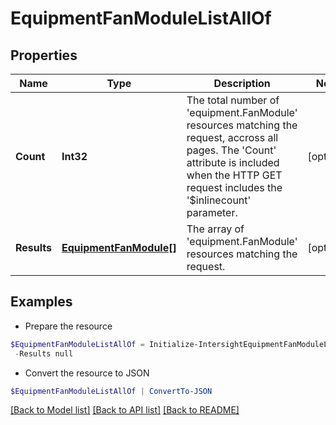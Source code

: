# EquipmentFanModuleListAllOf
## Properties

Name | Type | Description | Notes
------------ | ------------- | ------------- | -------------
**Count** | **Int32** | The total number of &#39;equipment.FanModule&#39; resources matching the request, accross all pages. The &#39;Count&#39; attribute is included when the HTTP GET request includes the &#39;$inlinecount&#39; parameter. | [optional] 
**Results** | [**EquipmentFanModule[]**](EquipmentFanModule.md) | The array of &#39;equipment.FanModule&#39; resources matching the request. | [optional] 

## Examples

- Prepare the resource
```powershell
$EquipmentFanModuleListAllOf = Initialize-IntersightEquipmentFanModuleListAllOf  -Count null `
 -Results null
```

- Convert the resource to JSON
```powershell
$EquipmentFanModuleListAllOf | ConvertTo-JSON
```

[[Back to Model list]](../README.md#documentation-for-models) [[Back to API list]](../README.md#documentation-for-api-endpoints) [[Back to README]](../README.md)

